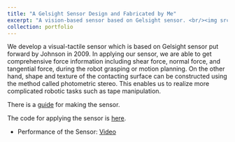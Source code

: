 ```yaml
---
title: "A Gelsight Sensor Design and Fabricated by Me"
excerpt: "A vision-based sensor based on Gelsight sensor. <br/><img src='/images/1.png'>"
collection: portfolio
---
```


We develop a visual-tactile sensor which is based on Gelsight sensor put forward by Johnson in 2009. 
In applying our sensor, we are able to get comprehensive force information including shear force, normal force, and tangential force, 
during the robot grasping or motion planning. On the other hand, shape and texture of the contacting surface can be constructed 
using the method called photometric stereo. This enables us to realize more complicated robotic tasks such as tape manipulation.

There is a [guide](https://www.notion.so/How-to-Make-a-Gelsight-Sensor-c051c668869e445690964c401197c212) for making the sensor.

The code for applying the sensor is [here](https://github.com/Photon26/Gelsight_controller).

* Performance of the Sensor: [Video](https://youtu.be/8iJOCnbx6as)